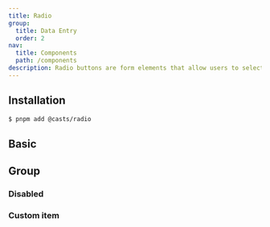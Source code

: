 ```yaml
---
title: Radio
group:
  title: Data Entry
  order: 2
nav:
  title: Components
  path: /components
description: Radio buttons are form elements that allow users to select one option from a group.
---
```


## Installation

```bash
$ pnpm add @casts/radio
```

## Basic

<code src="../examples/basic.tsx"></code>

## Group

<code src="../examples/group.tsx"></code>

### Disabled

<code src="../examples/group-disabled.tsx"></code>

### Custom item

<code src="../examples/group-custom-item.tsx"></code>

<API src="@casts/radio"></API>
